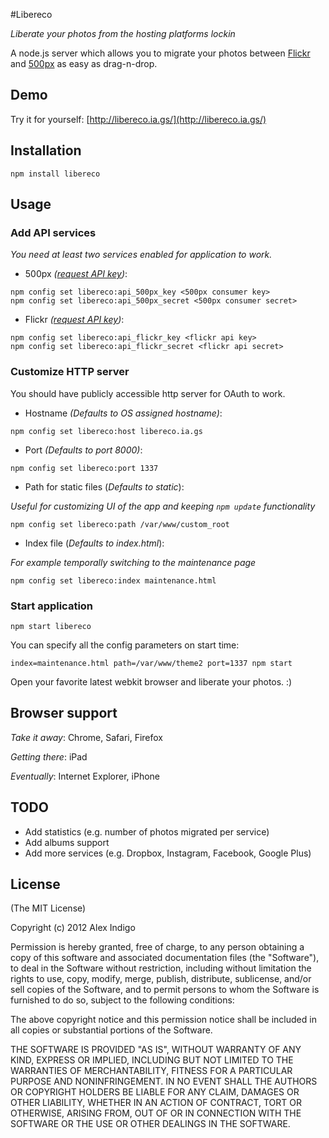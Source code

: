 #Libereco

*Liberate your photos from the hosting platforms lockin*

A node.js server which allows you to migrate your photos between [Flickr](http://www.flickr.com/) and [500px](http://www.500px.com/) as easy as drag-n-drop.

## Demo

Try it for yourself: [http://libereco.ia.gs/](http://libereco.ia.gs/)

## Installation

```
npm install libereco
```

## Usage

### Add API services

*You need at least two services enabled for application to work.*

* 500px *([request API key](http://500px.com/settings/applications?from=developers))*:

```
npm config set libereco:api_500px_key <500px consumer key>
npm config set libereco:api_500px_secret <500px consumer secret>
```

* Flickr  *([request API key](http://www.flickr.com/services/apps/create/apply/))*:

```
npm config set libereco:api_flickr_key <flickr api key>
npm config set libereco:api_flickr_secret <flickr api secret>
```


### Customize HTTP server

You should have publicly accessible http server for OAuth to work.

* Hostname *(Defaults to OS assigned hostname)*:

```
npm config set libereco:host libereco.ia.gs
```

* Port *(Defaults to port 8000)*:

```
npm config set libereco:port 1337
```

* Path for static files (*Defaults to static*):

*Useful for customizing UI of the app and keeping `npm update` functionality*

```
npm config set libereco:path /var/www/custom_root
```

* Index file (*Defaults to index.html*):

*For example temporally switching to the maintenance page*

```
npm config set libereco:index maintenance.html
```

### Start application

```
npm start libereco
```

You can specify all the config parameters on start time:

```
index=maintenance.html path=/var/www/theme2 port=1337 npm start
```

Open your favorite latest webkit browser and liberate your photos. :)

## Browser support

*Take it away*: Chrome, Safari, Firefox

*Getting there*: iPad

*Eventually*: Internet Explorer, iPhone

## TODO

* Add statistics (e.g. number of photos migrated per service)
* Add albums support
* Add more services (e.g. Dropbox, Instagram, Facebook, Google Plus)

## License

(The MIT License)

Copyright (c) 2012 Alex Indigo

Permission is hereby granted, free of charge, to any person obtaining a copy of this software and associated documentation files (the "Software"), to deal in the Software without restriction, including without limitation the rights to use, copy, modify, merge, publish, distribute, sublicense, and/or sell copies of the Software, and to permit persons to whom the Software is furnished to do so, subject to the following conditions:

The above copyright notice and this permission notice shall be included in all copies or substantial portions of the Software.

THE SOFTWARE IS PROVIDED "AS IS", WITHOUT WARRANTY OF ANY KIND, EXPRESS OR IMPLIED, INCLUDING BUT NOT LIMITED TO THE WARRANTIES OF MERCHANTABILITY, FITNESS FOR A PARTICULAR PURPOSE AND NONINFRINGEMENT. IN NO EVENT SHALL THE AUTHORS OR COPYRIGHT HOLDERS BE LIABLE FOR ANY CLAIM, DAMAGES OR OTHER LIABILITY, WHETHER IN AN ACTION OF CONTRACT, TORT OR OTHERWISE, ARISING FROM, OUT OF OR IN CONNECTION WITH THE SOFTWARE OR THE USE OR OTHER DEALINGS IN THE SOFTWARE.

